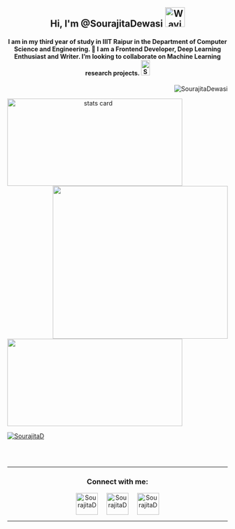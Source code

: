 <h2 align="center"> Hi, I'm @SourajitaDewasi <img src="https://raw.githubusercontent.com/nixin72/nixin72/master/wave.gif" alt="Waving hand animated gif"
         height="45"
         width="45" /></h2>
       
<h4 align="center">
I am in my third year of study in IIIT Raipur in the Department of Computer Science and Engineering. 🌱
I am a Frontend Developer, Deep Learning Enthusiast and Writer.
I’m looking to collaborate on Machine Learning research projects. <img src="https://github.com/kohler/gifsicle/blob/master/logo.gif" alt="SourajitaDewasi"
         height="35"
         width="20" />
</h4>
<p align="right"> <img src="https://komarev.com/ghpvc/?username=SourajitaDewasi&label=Profile%20views&color=0e75b6&style=flat" alt="SourajitaDewasi" /> </p>
<p>
<a align= "center" href="https://github.com/SourajitaDewasi">
<img alt= "stats card" height="200px" width="400" src="https://github-readme-streak-stats.herokuapp.com/?user=SourajitaDewasi&theme=radical">
<img align="right" height="350" width="400" src="https://cdn.dribbble.com/users/2238041/screenshots/4763918/working.gif" /> </a>
</p>
<img height="200px" width="400" src="https://github-readme-stats.vercel.app/api?username=SourajitaDewasi&count_private=true&theme=radical&show_icons=true" />

<p align="left"> <a href="https://twitter.com/SourajitaD" target="blank"><img src="https://img.shields.io/twitter/follow/SourajitaD?logo=twitter&style=for-the-badge" alt="SourajitaD" /></a> </p>

<br><br>
<hr>

<h3 align="center">Connect with me:</h3>
<p align="center">
<a href="https://twitter.com/SourajitaD" target="blank"><img align="center" src="https://cdn-icons-png.flaticon.com/512/124/124021.png" alt="SourajitaD" height="50" width="50" /></a> &nbsp;&nbsp;&nbsp;
<a href="https://www.linkedin.com/in/sourajita-dewasi-52b3b4193/" target="blank"><img align="center" src="https://cdn-icons-png.flaticon.com/512/174/174857.png" alt="SourajitaD" height="50" width="50" /></a>&nbsp;&nbsp;&nbsp;&nbsp;
<a href="https://www.yourquote.in/sourajita-d-smae/quotes" target="blank"><img align="center" src="https://www.yourquote.in/icon512.png" alt="SourajitaD" height="50" width="50" /></a>
</p>
<hr>
<!---
SourajitaDewasi/SourajitaDewasi is a ✨ special ✨ repository because its `README.md` (this file) appears on your GitHub profile.
You can click the Preview link to take a look at your changes.
--->
